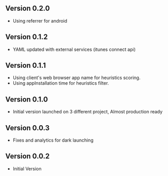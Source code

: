 ## Version 0.2.0

- Using referrer for android

## Version 0.1.2

- YAML updated with external services (itunes connect api)

## Version 0.1.1

- Using client's web browser app name for heuristics scoring.
- Using appInstallation time for heuristics filter.

## Version 0.1.0

- Initial version launched on 3 different project, Almost production ready

## Version 0.0.3

- Fixes and analytics for dark launching

## Version 0.0.2

- Initial Version
